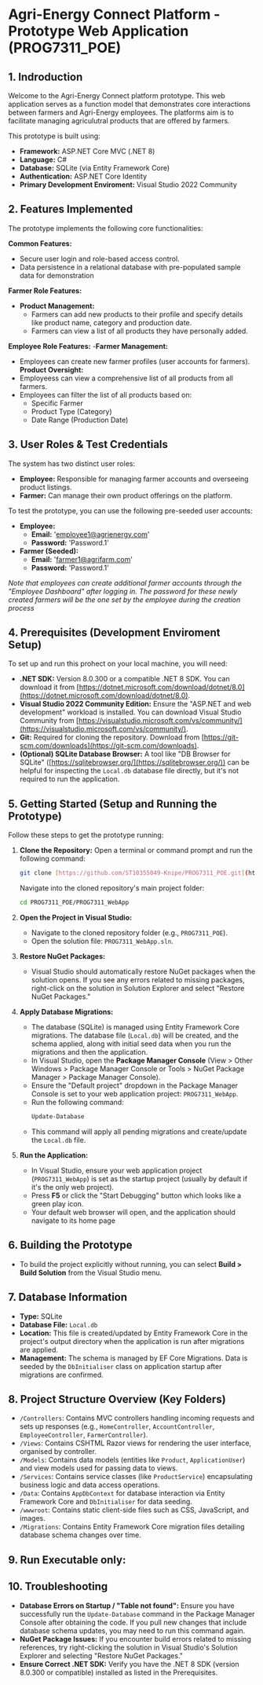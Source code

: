 # Agri-Energy Connect Platform - Prototype Web Application (PROG7311_POE)

## 1. Indroduction

Welcome to the Agri-Energy Connect platform prototype. This web application serves as a function model that demonstrates core interactions between farmers and Agri-Energy employees. The platforms aim is to facilitate managing agriculutral products that are offered by farmers.

This prototype is built using: 
- **Framework:** ASP.NET Core MVC (.NET 8)
- **Language:** C#
- **Database:** SQLite (via Entity Framework Core)
- **Authentication:** ASP.NET Core Identity
- **Primary Development Enviroment:** Visual Studio 2022 Community

## 2. Features Implemented

The prototype implements the following core functionalities: 

**Common Features:**
- Secure user login and role-based access control.
- Data persistence in a relational database with pre-populated sample data for demonstration

**Farmer Role Features:**
- **Product Management:** 
  - Farmers can add new products to their profile and specify details like product name, category and production date.
  - Farmers can view a list of all products they have personally added.

**Employee Role Features:**
-**Farmer Management:**
  - Employees can create new farmer profiles (user accounts for farmers).
**Product Oversight:**
- Employeess can view a comprehensive list of all products from all farmers.
- Employees  can filter the list of all products based on:
    - Specific Farmer
    - Product Type (Category)
    - Date Range (Production Date)

## 3. User Roles & Test Credentials

The system has two distinct user roles: 

* **Employee:** Responsible for managing farmer accounts and overseeing product listings.
* **Farmer:** Can manage their own product offerings on the platform.

To test the prototype, you can use the following pre-seeded user accounts: 

* **Employee:**
  * **Email:** 'employee1@agrienergy.com'
  * **Password:** 'Password.1'
* **Farmer (Seeded):**
  * **Email:** 'farmer1@agrifarm.com'
  * **Password:** 'Password.1'
    
*Note that employees can create additional farmer accounts through the "Employee Dashboard" after logging in. The password for these newly created farmers will be the one set by the employee during the creation process*

## 4. Prerequisites (Development Enviroment Setup)

To set up and run this prohect on your local machine, you will need: 

* **.NET SDK:** Version 8.0.300 or a compatible .NET 8 SDK. You can download it from [https://dotnet.microsoft.com/download/dotnet/8.0](https://dotnet.microsoft.com/download/dotnet/8.0).
* **Visual Studio 2022 Community Edition:** Ensure the "ASP.NET and web development" workload is installed. You can download Visual Studio Community from [https://visualstudio.microsoft.com/vs/community/](https://visualstudio.microsoft.com/vs/community/).
* **Git:** Required for cloning the repository. Download from [https://git-scm.com/downloads](https://git-scm.com/downloads).
* **(Optional) SQLite Database Browser:** A tool like "DB Browser for SQLite" ([https://sqlitebrowser.org/](https://sqlitebrowser.org/)) can be helpful for inspecting the `Local.db` database file directly, but it's not required to run the application.

## 5. Getting Started (Setup and Running the Prototype)

Follow these steps to get the prototype running: 

1.  **Clone the Repository:**
    Open a terminal or command prompt and run the following command:
    ```bash
    git clone [https://github.com/ST10355049-Knipe/PROG7311_POE.git](https://github.com/ST10355049-Knipe/PROG7311_POE.git)
    ```
    Navigate into the cloned repository's main project folder:
    ```bash
    cd PROG7311_POE/PROG7311_WebApp 
    ```
    
2.  **Open the Project in Visual Studio:**
    * Navigate to the cloned repository folder (e.g., `PROG7311_POE`).
    * Open the solution file: `PROG7311_WebApp.sln`. 

3.  **Restore NuGet Packages:**
    * Visual Studio should automatically restore NuGet packages when the solution opens. If you see any errors related to missing packages, right-click on the solution in Solution Explorer and select "Restore NuGet Packages."

4.  **Apply Database Migrations:**
    * The database (SQLite) is managed using Entity Framework Core migrations. The database file (`Local.db`) will be created, and the schema applied, along with initial seed data when you run the migrations and then the application.
    * In Visual Studio, open the **Package Manager Console** (View > Other Windows > Package Manager Console or Tools > NuGet Package Manager > Package Manager Console).
    * Ensure the "Default project" dropdown in the Package Manager Console is set to your web application project: `PROG7311_WebApp`.
    * Run the following command:
        ```powershell
        Update-Database
        ```
    * This command will apply all pending migrations and create/update the `Local.db` file.

5.  **Run the Application:**
    * In Visual Studio, ensure your web application project (`PROG7311_WebApp`) is set as the startup project (usually by default if it's the only web project).
    * Press **F5** or click the "Start Debugging" button which looks like a green play icon.
    * Your default web browser will open, and the application should navigate to its home page

## 6. Building the Prototype

* To build the project explicitly without running, you can select **Build > Build Solution** from the Visual Studio menu.

## 7. Database Information

* **Type:** SQLite
* **Database File:** `Local.db`
* **Location:** This file is created/updated by Entity Framework Core in the project's output directory when the application is run after migrations are applied.
* **Management:** The schema is managed by EF Core Migrations. Data is seeded by the `DbInitialiser` class on application startup after migrations are confirmed.

## 8. Project Structure Overview (Key Folders)

-   `/Controllers`: Contains MVC controllers handling incoming requests and sets up responses (e.g., `HomeController`, `AccountController`, `EmployeeController`, `FarmerController`).
-   `/Views`: Contains CSHTML Razor views for rendering the user interface, organised by controller.
-   `/Models`: Contains data models (entities like `Product`, `ApplicationUser`) and view models used for passing data to views.
-   `/Services`: Contains service classes (like `ProductService`) encapsulating business logic and data access operations.
-   `/Data`: Contains `AppDbContext` for database interaction via Entity Framework Core and `DbInitialiser` for data seeding.
-   `/wwwroot`: Contains static client-side files such as CSS, JavaScript, and images.
-   `/Migrations`: Contains Entity Framework Core migration files detailing database schema changes over time.

## 9. Run Executable only: 

## 10. Troubleshooting

* **Database Errors on Startup / "Table not found":** Ensure you have successfully run the `Update-Database` command in the Package Manager Console after obtaining the code. If you pull new changes that include database schema updates, you may need to run this command again.
* **NuGet Package Issues:** If you encounter build errors related to missing references, try right-clicking the solution in Visual Studio's Solution Explorer and selecting "Restore NuGet Packages."
* **Ensure Correct .NET SDK:** Verify you have the .NET 8 SDK (version 8.0.300 or compatible) installed as listed in the Prerequisites.





